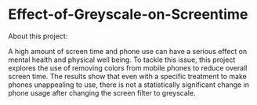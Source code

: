 # Effect-of-Greyscale-on-Screentime
About this project:

A high amount of screen time and phone use can have a serious effect on mental health and physical well being. To tackle this issue, this project explores the use of removing colors from mobile phones to reduce overall screen time. The results show that even with a specific treatment to make phones unappealing to use, there is not a statistically significant change in phone usage after changing the screen filter to greyscale.

